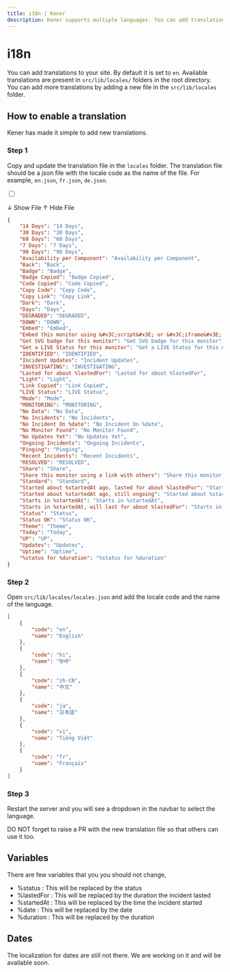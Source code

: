 ```yaml
---
title: i18n | Kener
description: Kener supports multiple languages. You can add translations to your site.
---
```


# i18n

You can add translations to your site. By default it is set to `en`. Available translations are present in `src/lib/locales/` folders in the root directory. You can add more translations by adding a new file in the `src/lib/locales` folder.

## How to enable a translation

Kener has made it simple to add new translations.

### Step 1

Copy and update the translation file in the `locales` folder. The translation file should be a json file with the locale code as the name of the file. For example, `en.json`, `fr.json`, `de.json`.

<label for="exp2" class="accm">

<input type="checkbox" class="absolute opacity-0" id="exp2" />

<p class=" font-medium p-1 accmt rounded-md showaccm">
	<span>↓ Show File</span>
	<span>↑ Hide File</span>
</p>

<div class="border rounded-md p-1">

```json
{
	"14 Days": "14 Days",
	"30 Days": "30 Days",
	"60 Days": "60 Days",
	"7 Days": "7 Days",
	"90 Days": "90 Days",
	"Availability per Component": "Availability per Component",
	"Back": "Back",
	"Badge": "Badge",
	"Badge Copied": "Badge Copied",
	"Code Copied": "Code Copied",
	"Copy Code": "Copy Code",
	"Copy Link": "Copy Link",
	"Dark": "Dark",
	"Days": "Days",
	"DEGRADED": "DEGRADED",
	"DOWN": "DOWN",
	"Embed": "Embed",
	"Embed this monitor using &#x3C;script&#x3E; or &#x3C;iframe&#x3E; in your app.": "Embed this monitor using <script> or <iframe> in your app.",
	"Get SVG badge for this monitor": "Get SVG badge for this monitor",
	"Get a LIVE Status for this monitor": "Get a LIVE Status for this monitor",
	"IDENTIFIED": "IDENTIFIED",
	"Incident Updates": "Incident Updates",
	"INVESTIGATING": "INVESTIGATING",
	"Lasted for about %lastedFor": "Lasted for about %lastedFor",
	"Light": "Light",
	"Link Copied": "Link Copied",
	"LIVE Status": "LIVE Status",
	"Mode": "Mode",
	"MONITORING": "MONITORING",
	"No Data": "No Data",
	"No Incidents": "No Incidents",
	"No Incident On %date": "No Incident On %date",
	"No Monitor Found": "No Monitor Found",
	"No Updates Yet": "No Updates Yet",
	"Ongoing Incidents": "Ongoing Incidents",
	"Pinging": "Pinging",
	"Recent Incidents": "Recent Incidents",
	"RESOLVED": "RESOLVED",
	"Share": "Share",
	"Share this monitor using a link with others": "Share this monitor using a link with others",
	"Standard": "Standard",
	"Started about %startedAt ago, lasted for about %lastedFor": "Started about %startedAt ago, lasted for about %lastedFor",
	"Started about %startedAt ago, still ongoing": "Started about %startedAt ago, still ongoing",
	"Starts in %startedAt": "Starts in %startedAt",
	"Starts in %startedAt, will last for about %lastedFor": "Starts in %startedAt, will last for about %lastedFor",
	"Status": "Status",
	"Status OK": "Status OK",
	"Theme": "Theme",
	"Today": "Today",
	"UP": "UP",
	"Updates": "Updates",
	"Uptime": "Uptime",
	"%status for %duration": "%status for %duration"
}
```

</div>

</label>

### Step 2

Open `src/lib/locales/locales.json` and add the locale code and the name of the language.

```json
[
	{
		"code": "en",
		"name": "English"
	},
	{
		"code": "hi",
		"name": "हिन्दी"
	},
	{
		"code": "zh-CN",
		"name": "中文"
	},
	{
		"code": "ja",
		"name": "日本語"
	},
	{
		"code": "vi",
		"name": "Tiếng Việt"
	},
	{
		"code": "fr",
		"name": "Français"
	}
]
```

### Step 3

Restart the server and you will see a dropdown in the navbar to select the language.

<div class="note info">
DO NOT forget to raise a PR with the new translation file so that others can use it too.
</div>

## Variables

There are few variables that you you should not change,

-   %status : This will be replaced by the status
-   %lastedFor : This will be replaced by the duration the incident lasted
-   %startedAt : This will be replaced by the time the incident started
-   %date : This will be replaced by the date
-   %duration : This will be replaced by the duration

## Dates

The localization for dates are still not there. We are working on it and will be available soon.
